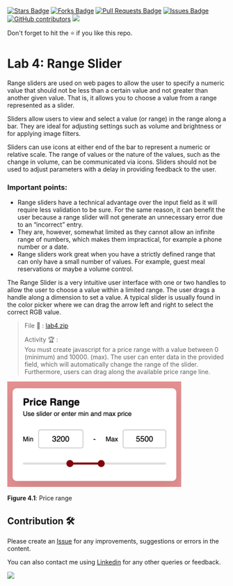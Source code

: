 <a href="https://github.com/drshahizan/learn-php/stargazers"><img src="https://img.shields.io/github/stars/drshahizan/learn-php" alt="Stars Badge"/></a>
<a href="https://github.com/drshahizan/learn-php/network/members"><img src="https://img.shields.io/github/forks/drshahizan/learn-php" alt="Forks Badge"/></a>
<a href="https://github.com/drshahizan/learn-php/pulls"><img src="https://img.shields.io/github/issues-pr/drshahizan/learn-php" alt="Pull Requests Badge"/></a>
<a href="https://github.com/drshahizan/learn-php/issues"><img src="https://img.shields.io/github/issues/drshahizan/learn-php" alt="Issues Badge"/></a>
<a href="https://github.com/drshahizan/learn-php/graphs/contributors"><img alt="GitHub contributors" src="https://img.shields.io/github/contributors/drshahizan/learn-php?color=2b9348"></a>
![](https://visitor-badge.glitch.me/badge?page_id=drshahizan/learn-php)

Don't forget to hit the :star: if you like this repo.

# Lab 4: Range Slider

Range sliders are used on web pages to allow the user to specify a numeric value that should not be less than a certain value and not greater than another given value. That is, it allows you to choose a value from a range represented as a slider.

Sliders allow users to view and select a value (or range) in the range along a bar. They are ideal for adjusting settings such as volume and brightness or for applying image filters.

Sliders can use icons at either end of the bar to represent a numeric or relative scale. The range of values or the nature of the values, such as the change in volume, can be communicated via icons. Sliders should not be used to adjust parameters with a delay in providing feedback to the user.

### Important points:
- Range sliders have a technical advantage over the input field as it will require less validation to be sure. For the same reason, it can benefit the user because a range slider will not generate an unnecessary error due to an “incorrect” entry.
- They are, however, somewhat limited as they cannot allow an infinite range of numbers, which makes them impractical, for example a phone number or a date.
- Range sliders work great when you have a strictly defined range that can only have a small number of values. For example, guest meal reservations or maybe a volume control.

The Range Slider is a very intuitive user interface with one or two handles to allow the user to choose a value within a limited range. The user drags a handle along a dimension to set a value. A typical slider is usually found in the color picker where we can drag the arrow left and right to select the correct RGB value.

> File 📁 : [lab4.zip](./download/lab4.zip?raw=true)
> 
> Activity 🏆 :<br>
> You must create javascript for a price range with a value between 0 (minimum) and 10000. (max). The user can enter data in the provided field, which will automatically change the range of the slider. Furthermore, users can drag along the available price range line.
> 

<img src="./download/l4int-a.png" width="400" />

**Figure 4.1**: Price range


## Contribution 🛠️
Please create an [Issue](https://github.com/drshahizan/learn-php/issues) for any improvements, suggestions or errors in the content.

You can also contact me using [Linkedin](https://www.linkedin.com/in/drshahizan/) for any other queries or feedback.

![](https://komarev.com/ghpvc/?username=drshahizan&label=Views&color=0e75b6&style=flat)
